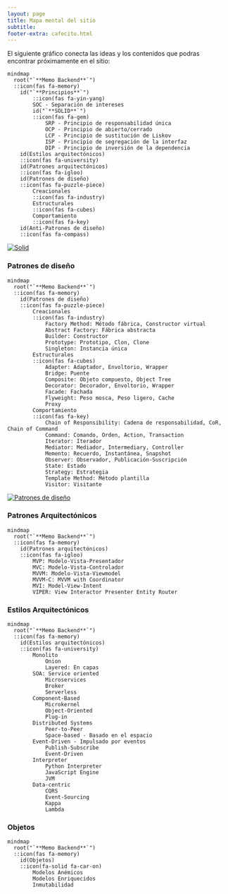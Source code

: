 ```yaml
---
layout: page
title: Mapa mental del sitio
subtitle: 
footer-extra: cafecito.html
---
```


El siguiente gráfico conecta las ideas y los contenidos que podras encontrar próximamente en el sitio:

```mermaid
mindmap
  root("`**Memo Backend**`")
  ::icon(fas fa-memory)
    id("`**Principios**`")
        ::icon(fas fa-yin-yang)
        SOC - Separación de intereses
        id("`**SOLID**`")
        ::icon(fas fa-gem)
            SRP - Principio de responsabilidad única
            OCP - Principio de abierto/cerrado
            LCP - Principio de sustitución de Liskov
            ISP - Principio de segregación de la interfaz
            DIP - Principio de inversión de la dependencia
    id(Estilos arquitectónicos)
    ::icon(fas fa-university)
    id(Patrones arquitectónicos)
    ::icon(fas fa-igloo)
    id(Patrones de diseño)
    ::icon(fas fa-puzzle-piece)
        Creacionales
        ::icon(fas fa-industry)
        Estructurales
        ::icon(fas fa-cubes)
        Comportamiento
        ::icon(fas fa-key)
    id(Anti-Patrones de diseño)
    ::icon(fas fa-compass)
```  

[![Solid](https://img.shields.io/badge/Ver%20todo%20el%20contenido%20sobre-Solid-blue?style=for-the-badge)](https://memobackend.com.ar/tags/#solid)

### Patrones de diseño

```mermaid
mindmap
  root("`**Memo Backend**`")
  ::icon(fas fa-memory)
    id(Patrones de diseño)
    ::icon(fas fa-puzzle-piece)
        Creacionales
        ::icon(fas fa-industry)
            Factory Method: Método fábrica, Constructor virtual
            Abstract Factory: Fábrica abstracta
            Builder: Constructor
            Prototype: Prototipo, Clon, Clone
            Singleton: Instancia única
        Estructurales
        ::icon(fas fa-cubes)
            Adapter: Adaptador, Envoltorio, Wrapper
            Bridge: Puente
            Composite: Objeto compuesto, Object Tree
            Decorator: Decorador, Envoltorio, Wrapper
            Facade: Fachada
            Flyweight: Peso mosca, Peso ligero, Cache
            Proxy
        Comportamiento
        ::icon(fas fa-key)
            Chain of Responsibility: Cadena de responsabilidad, CoR, Chain of Command
            Command: Comando, Orden, Action, Transaction
            Iterator: Iterador
            Mediator: Mediador, Intermediary, Controller
            Memento: Recuerdo, Instantánea, Snapshot
            Observer: Observador, Publicación-Suscripción
            State: Estado
            Strategy: Estrategia
            Template Method: Método plantilla
            Visitor: Visitante
```

[![Patrones de diseño](https://img.shields.io/badge/Ver%20todo%20el%20contenido%20sobre-Patrones%20de%20dise%C3%B1o-blue?style=for-the-badge)](https://memobackend.com.ar/tags/#Patrones%20de%20dise%C3%B1o)

### Patrones Arquitectónicos 

```mermaid
mindmap
  root("`**Memo Backend**`")
  ::icon(fas fa-memory)
    id(Patrones arquitectónicos)
    ::icon(fas fa-igloo)
        MVP: Modelo-Vista-Presentador
        MVC: Modelo-Vista-Controlador
        MVVM: Modelo-Vista-Viewmodel
        MVVM-C: MVVM with Coordinator
        MVI: Model-View-Intent
        VIPER: View Interactor Presenter Entity Router
```  

### Estilos Arquitectónicos

```mermaid
mindmap
  root("`**Memo Backend**`")
  ::icon(fas fa-memory)
    id(Estilos arquitectónicos)
    ::icon(fas fa-university)
        Monolito
            Onion
            Layered: En capas
        SOA: Service oriented 
            Microservices
            Broker
            Serverless
        Component-Based
            Microkernel
            Object-Oriented
            Plug-in
        Distributed Systems
            Peer-to-Peer
            Space-based - Basado en el espacio
        Event-Driven - Impulsado por eventos
            Publish-Subscribe
            Event-Driven
        Interpreter
            Python Interpreter
            JavaScript Engine 
            JVM
        Data-centric
            CQRS
            Event-Sourcing
            Kappa
            Lambda
```  


### Objetos


```mermaid
mindmap
  root("`**Memo Backend**`")
  ::icon(fas fa-memory)
    id(Objetos)
    ::icon(fa-solid fa-car-on)
        Modelos Anémicos
        Modelos Enriquecidos
        Inmutabilidad
```  